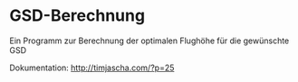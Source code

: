 # GSD-Berechnung
 Ein Programm zur Berechnung der optimalen Flughöhe für die gewünschte GSD

Dokumentation: http://timjascha.com/?p=25
